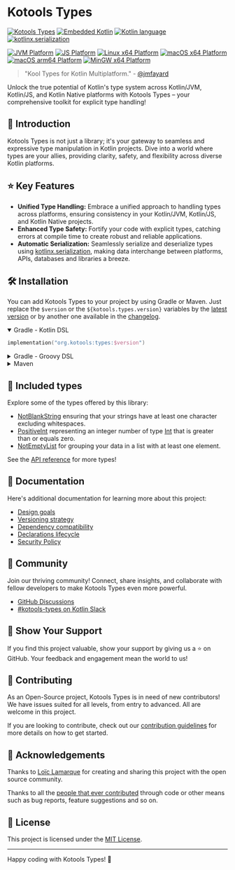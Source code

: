 # Kotools Types

[![Kotools Types][kotools-types-badge]][kotools-types-project]
[![Embedded Kotlin][kotlin-embedded-badge]][kotlin]
[![Kotlin language][kotlin-language-badge]][kotlin]
[![kotlinx.serialization][kotlinx.serialization-badge]][kotlinx.serialization]

[![JVM Platform][jvm-platform-badge]][kotlin/jvm]
[![JS Platform][js-platform-badge]][kotlin/js]
[![Linux x64 Platform][linux-x64-platform-badge]][kotlin-native]
[![macOS x64 Platform][macos-x64-platform-badge]][kotlin-native]
[![macOS arm64 Platform][macos-arm64-platform-badge]][kotlin-native]
[![MinGW x64 Platform][mingw-x64-platform-badge]][kotlin-native]

> "Kool Types for Kotlin Multiplatform." -
> [@jmfayard](https://github.com/jmfayard)

Unlock the true potential of Kotlin's type system across Kotlin/JVM, Kotlin/JS,
and Kotlin Native platforms with Kotools Types – your comprehensive toolkit for
explicit type handling!

[js-platform-badge]: https://img.shields.io/badge/Platform-JS-ff9b00
[jvm-platform-badge]: https://img.shields.io/badge/Platform-JVM-6bac25
[kotlin]: https://kotlinlang.org
[kotlin-embedded-badge]: https://img.shields.io/badge/Embedded_Kotlin-1.8.22-blue?logo=kotlin
[kotlin-language-badge]: https://img.shields.io/badge/Kotlin_language-1.5-blue?logo=kotlin
[kotlin-native]: https://kotlinlang.org/docs/native-overview.html
[kotlin/js]: https://kotlinlang.org/docs/js-overview.html
[kotlin/jvm]: https://kotlinlang.org/docs/jvm-get-started.html
[kotlinx.serialization]: https://github.com/Kotlin/kotlinx.serialization
[kotlinx.serialization-badge]: https://img.shields.io/badge/kotlinx.serialization-1.5.1-blue
[kotools-types-badge]: https://img.shields.io/maven-central/v/org.kotools/types?label=Latest
[kotools-types-project]: https://github.com/kotools/types
[linux-x64-platform-badge]: https://img.shields.io/badge/Platform-Linux_x64-4b4bff
[macos-x64-platform-badge]: https://img.shields.io/badge/Platform-macOS_x64-4b4bff
[macos-arm64-platform-badge]: https://img.shields.io/badge/Platform-macOS_arm64-4b4bff
[mingw-x64-platform-badge]: https://img.shields.io/badge/Platform-MinGW_x64-4b4bff

## 🚀 Introduction

Kotools Types is not just a library; it's your gateway to seamless and
expressive type manipulation in Kotlin projects.
Dive into a world where types are your allies, providing clarity, safety, and
flexibility across diverse Kotlin platforms.

## ⭐️ Key Features

- **Unified Type Handling:** Embrace a unified approach to handling types across
  platforms, ensuring consistency in your Kotlin/JVM, Kotlin/JS, and Kotlin
  Native projects.
- **Enhanced Type Safety:** Fortify your code with explicit types, catching
  errors at compile time to create robust and reliable applications.
- **Automatic Serialization:** Seamlessly serialize and deserialize types using
  [kotlinx.serialization], making data interchange between platforms, APIs, 
  databases and libraries a breeze.

## 🛠️ Installation

You can add Kotools Types to your project by using Gradle or Maven.
Just replace the `$version` or the `${kotools.types.version}` variables by the
[latest version](#kotools-types) or by another one available in the
[changelog](v4/CHANGELOG.md).

<details open>
<summary>Gradle - Kotlin DSL</summary>

```kotlin
implementation("org.kotools:types:$version")
```
</details>

<details>
<summary>Gradle - Groovy DSL</summary>

```groovy
implementation "org.kotools:types:$version"
```
</details>

<details>
<summary>Maven</summary>

```xml
<dependencies>
    <dependency>
        <groupId>org.kotools</groupId>
        <artifactId>types</artifactId>
        <version>${kotools.types.version}</version>
    </dependency>
</dependencies>
```
</details>

## 🎨 Included types

Explore some of the types offered by this library:

- [NotBlankString][kotools.types.text.NotBlankString] ensuring that your strings
  have at least one character excluding whitespaces.
- [PositiveInt][kotools.types.number.PositiveInt] representing an integer number
  of type [Int][kotlin.Int] that is greater than or equals zero.
- [NotEmptyList][kotools.types.collection.NotEmptyList] for grouping your data
  in a list with at least one element.

See the [API reference](https://types.kotools.org) for more types!

[kotlin.Int]: https://kotlinlang.org/api/latest/jvm/stdlib/kotlin/-int
[kotools.types.collection.NotEmptyList]: https://types.kotools.org/-kotools%20-types/kotools.types.collection/-not-empty-list/index.html
[kotools.types.number.PositiveInt]: https://types.kotools.org/-kotools%20-types/kotools.types.number/-positive-int/index.html
[kotools.types.text.NotBlankString]: https://types.kotools.org/-kotools%20-types/kotools.types.text/-not-blank-string/index.html

## 📝 Documentation

Here's additional documentation for learning more about this project:

- [Design goals](v4/documentation/design-goals.md)
- [Versioning strategy](v4/documentation/versioning-strategy.md)
- [Dependency compatibility](v4/documentation/dependencies.md)
- [Declarations lifecycle](v4/documentation/declarations-lifecycle.md)
- [Security Policy](SECURITY.md)

## 🤝 Community

Join our thriving community! Connect, share insights, and collaborate with
fellow developers to make Kotools Types even more powerful.

- [GitHub Discussions](https://github.com/kotools/types/discussions)
- [#kotools-types on Kotlin Slack](https://kotlinlang.slack.com/archives/C05H0L1LD25)

## 📣 Show Your Support

If you find this project valuable, show your support by giving us a ⭐️ on
GitHub.
Your feedback and engagement mean the world to us!

## 🚧 Contributing

As an Open-Source project, Kotools Types is in need of new contributors!
We have issues suited for all levels, from entry to advanced.
All are welcome in this project.

If you are looking to contribute, check out our
[contribution guidelines](CONTRIBUTING.md) for more details on how to get
started.

## 🙏 Acknowledgements

Thanks to [Loïc Lamarque](https://github.com/LVMVRQUXL) for creating and sharing 
this project with the open source community.

Thanks to all the [people that ever contributed](https://github.com/kotools/types/graphs/contributors)
through code or other means such as bug reports, feature suggestions and so on.

## 📄 License

This project is licensed under the [MIT License](LICENSE.txt).

---

Happy coding with Kotools Types! 🎉
